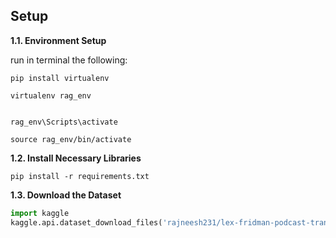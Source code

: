 ## Setup

**1.1. Environment Setup**

run in terminal the following:

```
pip install virtualenv

virtualenv rag_env


rag_env\Scripts\activate

source rag_env/bin/activate

```

**1.2. Install Necessary Libraries**
``` 
pip install -r requirements.txt
```

**1.3. Download the Dataset**

``` python 
import kaggle
kaggle.api.dataset_download_files('rajneesh231/lex-fridman-podcast-transcript', unzip=True)

```

